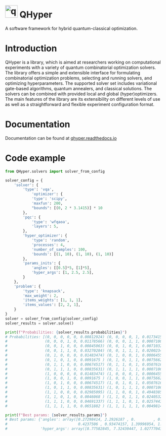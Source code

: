 # <img width="40" alt="qhyper_logo" src="docs/source/_static/logo.png" class="center"> QHyper
A software framework for hybrid quantum-classical optimization.

# Introduction

QHyper is a library, which is aimed at researchers working on
computational experiments with a variety of quantum combinatorial optimization solvers.
The library offers a simple and extensible interface for formulating combinatorial
optimization problems, selecting and running solvers,
and optimizing hyperparameters. The supported solver set includes variational
gate-based algorithms, quantum annealers, and classical solutions.
The solvers can be combined with provided local and global (hyper)optimizers.
The main features of the library are its extensibility on different levels of use
as well as a straightforward and flexible experiment configuration format.

# Documentation

Documentation can be found at [qhyper.readthedocs.io](https://qhyper.readthedocs.io/en/latest/)

# Code example

```python
from QHyper.solvers import solver_from_config

solver_config = {
    'solver': {
        'type': 'vqa',
            'optimizer': {
            'type': 'scipy',
            'maxfun': 200,
            "bounds": [(0, 2 * 3.1415)] * 10
        },
        'pqc': {
            'type': 'wfqaoa',
            'layers': 5,
        },
        'hyper_optimizer': {
            'type': 'random',
            'processes': 4,
            'number_of_samples': 100,
            'bounds': [(1, 10), (1, 10), (1, 10)]
        },
        'params_inits': {
            'angles': [[0.5]*5, [1]*5],
            'hyper_args': [1, 2.5, 2.5],
        }
    },
    'problem': {
        'type': 'knapsack',
        'max_weight': 2,
        'items_weights': [1, 1, 1],
        'items_values': [2, 2, 1],
    }
}
solver = solver_from_config(solver_config)
solver_results = solver.solve()

print(f"Probabilities: {solver_results.probabilities}")
# Probabilities: [(0, 0, 0, 0, 0, 0.00812924) (0, 0, 0, 0, 1, 0.01734155)
#                 (0, 0, 0, 1, 0, 0.01178566) (0, 0, 0, 1, 1, 0.00071086)
#                 (0, 0, 1, 0, 0, 0.00845063) (0, 0, 1, 0, 1, 0.00710329)
#                 (0, 0, 1, 1, 0, 0.03270284) (0, 0, 1, 1, 1, 0.02002345)
#                 (0, 1, 0, 0, 0, 0.01483474) (0, 1, 0, 0, 1, 0.00064556)
#                 (0, 1, 0, 1, 0, 0.0091675 ) (0, 1, 0, 1, 1, 0.00756625)
#                 (0, 1, 1, 0, 0, 0.00674517) (0, 1, 1, 0, 1, 0.05076165)
#                 (0, 1, 1, 1, 0, 0.00835631) (0, 1, 1, 1, 1, 0.00071063)
#                 (1, 0, 0, 0, 0, 0.01483474) (1, 0, 0, 0, 1, 0.00064556)
#                 (1, 0, 0, 1, 0, 0.0091675 ) (1, 0, 0, 1, 1, 0.00756625)
#                 (1, 0, 1, 0, 0, 0.00674517) (1, 0, 1, 0, 1, 0.05076165)
#                 (1, 0, 1, 1, 0, 0.00835631) (1, 0, 1, 1, 1, 0.00071063)
#                 (1, 1, 0, 0, 0, 0.02985095) (1, 1, 0, 0, 1, 0.49483852)
#                 (1, 1, 0, 1, 0, 0.0046068 ) (1, 1, 0, 1, 1, 0.02405322)
#                 (1, 1, 1, 0, 0, 0.04691337) (1, 1, 1, 0, 1, 0.02574434)
#                 (1, 1, 1, 1, 0, 0.0651882 ) (1, 1, 1, 1, 1, 0.00498148)]

print(f"Best params: {solver_results.params}")
# Best params: {'angles': array([0.27298414, 2.2926187 , 0.        , 0.76391714, 0.15569598,
#                                0.4237506 , 0.93474157, 1.39996954, 1.38701602, 0.36818742]),
#               'hyper_args': array([8.77582845, 7.32430447, 1.02777043])}
```
